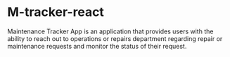 # M-tracker-react
Maintenance Tracker App is an application that provides users with the ability to reach out to operations or repairs department regarding repair or maintenance requests and monitor the status of their request.
